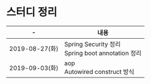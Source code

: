# 스터디 정리
-|내용
-|-
2019-08-27(화)|Spring Security 정리<br>Spring boot annotation 정리
2019-09-03(화)|aop<br>Autowired construct 방식